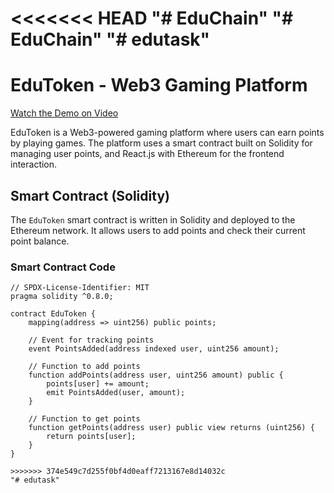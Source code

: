 <<<<<<< HEAD
"# EduChain" 
"# EduChain" 
"# edutask" 
=======
# EduToken - Web3 Gaming Platform

[Watch the Demo on Video](https://drive.google.com/file/d/1sUnJXjauzFU-9xgiacj6iA9YyDVtnMng/view?usp=sharing)


EduToken is a Web3-powered gaming platform where users can earn points by playing games. The platform uses a smart contract built on Solidity for managing user points, and React.js with Ethereum for the frontend interaction.

## Smart Contract (Solidity)

The `EduToken` smart contract is written in Solidity and deployed to the Ethereum network. It allows users to add points and check their current point balance.

### Smart Contract Code

```solidity
// SPDX-License-Identifier: MIT
pragma solidity ^0.8.0;

contract EduToken {
    mapping(address => uint256) public points;

    // Event for tracking points
    event PointsAdded(address indexed user, uint256 amount);

    // Function to add points
    function addPoints(address user, uint256 amount) public {
        points[user] += amount;
        emit PointsAdded(user, amount);
    }

    // Function to get points
    function getPoints(address user) public view returns (uint256) {
        return points[user];
    }
}

>>>>>>> 374e549c7d255f0bf4d0eaff7213167e8d14032c
"# edutask" 
